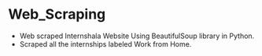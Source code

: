 # Web_Scraping
- Web scraped Internshala Website Using BeautifulSoup library in Python.
- Scraped all the internships labeled Work from Home.

